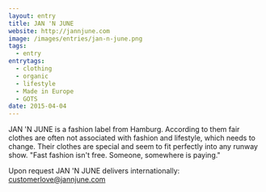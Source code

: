 ```yaml
---
layout: entry
title: JAN 'N JUNE
website: http://jannjune.com
image: /images/entries/jan-n-june.png
tags:
  - entry
entrytags:
  - clothing
  - organic
  - lifestyle
  - Made in Europe
  - GOTS
date: 2015-04-04
---
```


JAN 'N JUNE is a fashion label from Hamburg. According to them fair clothes are often not associated with fashion and lifestyle, which needs to change. Their clothes are special and seem to fit perfectly into any runway show.
"Fast fashion isn't free. Someone, somewhere is paying."

Upon request JAN 'N JUNE delivers internationally: customerlove@jannjune.com